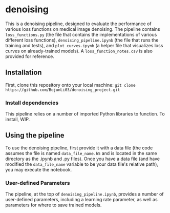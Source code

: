 # denoising
This is a denoising pipeline, designed to evaluate the performance of various loss functions on medical image denoising. The pipeline contains `loss_functions.py` (the file that contains the implementations of various different loss functions), `denoising_pipeline.ipynb` (the file that runs the training and tests), and `plot_curves.ipynb` (a helper file that visualizes loss curves on already-trained models). A `loss_function_notes.csv` is also provided for reference.

## Installation

First, clone this repository onto your local machine: `git clone https://github.com/BojunLi03/denoising_project.git`

### Install dependencies

This pipeline relies on a number of imported Python libraries to function. To install, WIP.

## Using the pipeline

To use the denoising pipeline, first provide it with a data file (the code assumes the file is named `data_file_name.h5` and is located in the same directory as the .ipynb and .py files). Once you have a data file (and have modified the `data_file_name` variable to be your data file's relative path), you may execute the notebook.

### User-defined Parameters

The pipeline, at the top of `denoising_pipeline.ipynb`, provides a number of user-defined parameters, including a learning rate parameter, as well as parameters for where to save trained models.


